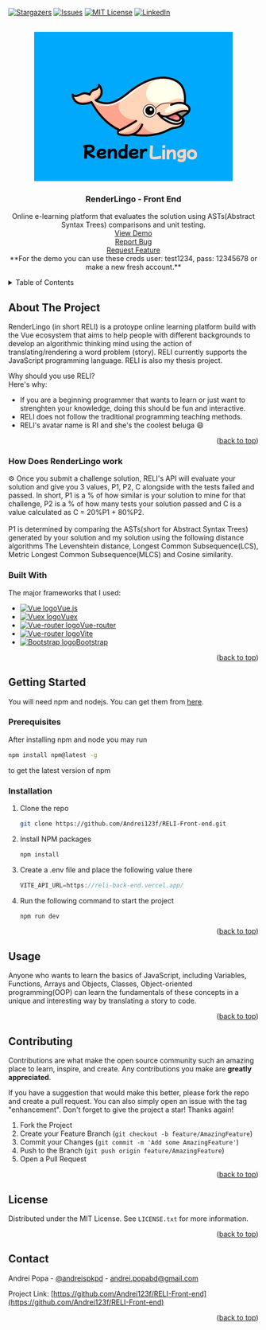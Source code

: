<div id="top"></div>


[![Stargazers][stars-shield]][stars-url]
[![Issues][issues-shield]][issues-url]
[![MIT License][license-shield]][license-url]
[![LinkedIn][linkedin-shield]][linkedin-url]



<!-- PROJECT LOGO -->
<br />
<div align="center">
  <a href="https://github.com/Andrei123f/RELI-Front-end">
    <img src="https://github.com/Andrei123f/RELI-Front-end/blob/main/public/reli-logo.jpg" alt="Logo" width=400 height=300>
  </a>

  <h3 align="center">RenderLingo - Front End</h3>

  <p align="center">
    Online e-learning platform that evaluates the solution using ASTs(Abstract Syntax Trees) comparisons and unit testing.
    <br />
    <a href="https://reli-front-end.vercel.app/">View Demo</a> <br />
    <a href="https://github.com/Andrei123f/RELI-Front-end/issues">Report Bug</a><br />
    <a href="https://github.com/Andrei123f/RELI-Front-end/issues">Request Feature</a> <br />
    **For the demo you can use these creds user: test1234, pass: 12345678 or make a new fresh account.**
  </p>
</div>



<!-- TABLE OF CONTENTS -->
<details>
  <summary>Table of Contents</summary>
  <ol>
    <li>
      <a href="#about-the-project">About The Project</a>
      <ul>
        <li><a href="#how-does-it-work">How Does RenderLingo work</a></li>
        <li><a href="#built-with">Built With</a></li>
      </ul>
    </li>
    <li>
      <a href="#getting-started">Getting Started</a>
      <ul>
        <li><a href="#prerequisites">Prerequisites</a></li>
        <li><a href="#installation">Installation</a></li>
      </ul>
    </li>
    <li><a href="#usage">Usage</a></li>
    <li><a href="#contributing">Contributing</a></li>
    <li><a href="#license">License</a></li>
    <li><a href="#contact">Contact</a></li>
  </ol>
</details>



<!-- ABOUT THE PROJECT -->
## About The Project
RenderLingo (in short RELI) is a protoype online learning platform build with the Vue ecosystem that aims to help people with different backgrounds to develop an algorithmic thinking mind using the action of translating/rendering a word problem (story). RELI currently supports the JavaScript programming language. RELI is also my thesis project.

Why should you use RELI?<br />
Here's why:
* If you are a beginning programmer that wants to learn or just want to strenghten your knowledge, doing this should be fun and interactive.
* RELI does not follow the traditional programming teaching methods.
* RELI's avatar name is RI and she's the coolest beluga :smile:
<p align="right">(<a href="#top">back to top</a>)</p>


### How Does RenderLingo work

<div id="how-does-it-work"></div>
⚙️ Once you submit a challenge solution, RELI's API will evaluate your solution and give you 3 values, P1, P2, C alongside with the tests failed and passed.
In short, P1 is a % of how similar is your solution to mine for that challenge, P2 is a % of how many tests your solution passed and C is a value calculated as C = 20%P1 + 80%P2. 
<br />
<br />
P1 is determined by comparing the ASTs(short for Abstract Syntax Trees) generated by your solution and my solution using the following distance algorithms The Levenshtein distance, Longest Common Subsequence(LCS), Metric Longest Common Subsequence(MLCS) and Cosine similarity.


### Built With
The major frameworks that I used: <br />
* <a href="https://vuejs.org/"><img src="https://img.icons8.com/color/344/vue-js.png" alt="Vue logo" width=20 height=20>Vue.js</a> 
* <a href="https://vuejs.org/"><img src="https://img.icons8.com/color/344/vue-js.png" alt="Vuex logo" width=20 height=20>Vuex</a> 
* <a href="https://vuejs.org/"><img src="https://img.icons8.com/color/344/vue-js.png" alt="Vue-router logo" width=20 height=20>Vue-router</a> 
* <a href="https://vuejs.org/"><img src="https://img.icons8.com/color/344/vue-js.png" alt="Vue-router logo" width=20 height=20>Vite</a> 
* <a href="https://vuejs.org/"><img src="https://img.icons8.com/color/344/bootstrap.png" alt="Bootstrap logo" width=20 height=20>Bootstrap</a> 

<p align="right">(<a href="#top">back to top</a>)</p>




<!-- GETTING STARTED -->
## Getting Started
You will need npm and nodejs. You can get them from <a href="https://nodejs.org/en/download/">here</a>.

### Prerequisites

After installing npm and node you may run
  ```sh
  npm install npm@latest -g
  ```
to get the latest version of npm

### Installation
1. Clone the repo
   ```sh
   git clone https://github.com/Andrei123f/RELI-Front-end.git
   ```
2. Install NPM packages
   ```sh
   npm install
   ```
3. Create a .env file and place the following value there
   ```js
   VITE_API_URL=https://reli-back-end.vercel.app/
   ```
   
   
4. Run the following command to start the project
   ```sh
   npm run dev
   ```

<p align="right">(<a href="#top">back to top</a>)</p>

<!-- USAGE EXAMPLES -->
## Usage
Anyone who wants to learn the basics of JavaScript, including Variables, Functions, Arrays and Objects, Classes, Object-oriented programming(OOP) can learn the fundamentals of these concepts in a unique and interesting way by translating a story to code.

<p align="right">(<a href="#top">back to top</a>)</p>

<!-- CONTRIBUTING -->
## Contributing

Contributions are what make the open source community such an amazing place to learn, inspire, and create. Any contributions you make are **greatly appreciated**.

If you have a suggestion that would make this better, please fork the repo and create a pull request. You can also simply open an issue with the tag "enhancement".
Don't forget to give the project a star! Thanks again!

1. Fork the Project
2. Create your Feature Branch (`git checkout -b feature/AmazingFeature`)
3. Commit your Changes (`git commit -m 'Add some AmazingFeature'`)
4. Push to the Branch (`git push origin feature/AmazingFeature`)
5. Open a Pull Request

<p align="right">(<a href="#top">back to top</a>)</p>



<!-- LICENSE -->
## License

Distributed under the MIT License. See `LICENSE.txt` for more information.

<p align="right">(<a href="#top">back to top</a>)</p>



<!-- CONTACT -->
## Contact

Andrei Popa - [@andreispkpd](https://twitter.com/andreispkpd) - andrei.popabd@gmail.com

Project Link: [https://github.com/Andrei123f/RELI-Front-end](https://github.com/Andrei123f/RELI-Front-end)

<p align="right">(<a href="#top">back to top</a>)</p>

<!-- MARKDOWN LINKS & IMAGES -->
<!-- https://www.markdownguide.org/basic-syntax/#reference-style-links -->
[contributors-shield]: https://img.shields.io/github/contributors/Andrei123f/RELI-Front-end.svg?style=for-the-badge
[contributors-url]: https://github.com/Andrei123f/RELI-Front-end/graphs/contributors
[forks-shield]: https://img.shields.io/github/forks/Andrei123f/RELI-Front-end.svg?style=for-the-badge
[forks-url]: https://github.com/Andrei123f/RELI-Front-end/network/members
[stars-shield]: https://img.shields.io/github/stars/Andrei123f/RELI-Front-end.svg?style=for-the-badge
[stars-url]: https://github.com/Andrei123f/RELI-Front-end/stargazers
[issues-shield]: https://img.shields.io/github/issues/Andrei123f/RELI-Front-end.svg?style=for-the-badge
[issues-url]: https://github.com/Andrei123f/RELI-Front-end/issues
[license-shield]: https://img.shields.io/github/license/Andrei123f/RELI-Front-end.svg?style=for-the-badge
[license-url]: https://github.com/Andrei123f/RELI-Front-end/blob/main/LICENSE.txt
[linkedin-shield]: https://img.shields.io/badge/-LinkedIn-black.svg?style=for-the-badge&logo=linkedin&colorB=555
[linkedin-url]: https://www.linkedin.com/in/andrei-popa-563916192
[product-screenshot]: https://github.com/Andrei123f/RELI-Front-end/blob/main/public/cosmin_try.png
